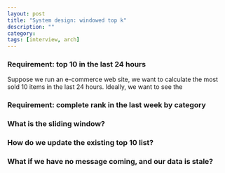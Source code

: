 ```yaml
---
layout: post
title: "System design: windowed top k"
description: ""
category: 
tags: [interview, arch]
---
```


### Requirement: top 10 in the last 24 hours
Suppose we run an e-commerce web site, we want to calculate the most sold 10 items in the last 24 hours. Ideally, we want to see the 


### Requirement: complete rank in the last week by category

### What is the sliding window?

### How do we update the existing top 10 list?

### What if we have no message coming, and our data is stale? 
